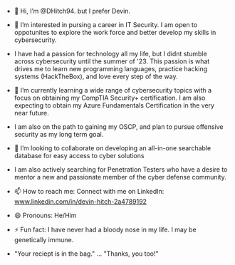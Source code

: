 - 👋 Hi, I’m @DHitch94. but I prefer Devin. 
- 👀 I’m interested in pursing a career in IT Security. I am open to oppotunites to explore the work force and better develop my skills in cybersecurity.
-  I have had a passion for technology all my life, but I didnt stumble across cybersecurity until the summer of '23. This passion is what drives me to learn new programming languages, practice hacking systems (HackTheBox), and love every step of the way.
    
- 🌱 I’m currently learning a wide range of cybersecurity topics with a focus on obtaining my CompTIA Security+ certification. I am also expecting to obtain my Azure Fundamentals Certification in the very near future.
- I am also on the path to gaining my OSCP, and plan to pursue offensive security as my long term goal.
- 💞️ I’m looking to collaborate on developing an all-in-one searchable database for easy access to cyber solutions
- I am also actively searching for Penetration Testers who have a desire to mentor a new and passionate member of the cyber defense community.
- 📫 How to reach me: Connect with me on LinkedIn: www.linkedin.com/in/devin-hitch-2a4789192
- 😄 Pronouns: He/Him
- ⚡ Fun fact: I have never had a bloody nose in my life. I may be genetically immune.

- "Your reciept is in the bag." ... "Thanks, you too!"


<!---
DHitch94/DHitch94 is a ✨ special ✨ repository because its `README.md` (this file) appears on your GitHub profile.
You can click the Preview link to take a look at your changes.
--->
